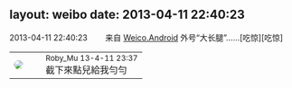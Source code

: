 layout: weibo
date: 2013-04-11 22:40:23
---
<meta name="referrer" content="no-referrer" />

2013-04-11 22:40:23  &nbsp;&nbsp;&nbsp;&nbsp;&nbsp;&nbsp; 来自 <a href="http://app.weibo.com/t/feed/l4RWD" rel="nofollow">Weico.Android</a>
外号“大长腿”……[吃惊][吃惊] ​​​

<table style="width: 100%;">
  <tr>
    <td style="width: 40px;"><img style="border-radius:50%" src="https://tva2.sinaimg.cn/crop.0.0.180.180.50/81fd9f09jw1e8qgp5bmzyj2050050aa8.jpg?KID=imgbed,tva&Expires=1624463436&ssig=2Z2KvQTURs"></td>
    <td colspan="2"><small>Roby_Mu 13-4-11 23:37</small><br/>截下來點兒給我勻勻</td>
  </tr>
</table>
